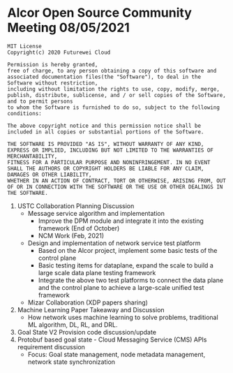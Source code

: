 # Alcor Open Source Community Meeting 08/05/2021

    MIT License
    Copyright(c) 2020 Futurewei Cloud

    Permission is hereby granted,
    free of charge, to any person obtaining a copy of this software and associated documentation files(the "Software"), to deal in the Software without restriction,
    including without limitation the rights to use, copy, modify, merge, publish, distribute, sublicense, and / or sell copies of the Software, and to permit persons
    to whom the Software is furnished to do so, subject to the following conditions:

    The above copyright notice and this permission notice shall be included in all copies or substantial portions of the Software.

    THE SOFTWARE IS PROVIDED "AS IS", WITHOUT WARRANTY OF ANY KIND, EXPRESS OR IMPLIED, INCLUDING BUT NOT LIMITED TO THE WARRANTIES OF MERCHANTABILITY,
    FITNESS FOR A PARTICULAR PURPOSE AND NONINFRINGEMENT. IN NO EVENT SHALL THE AUTHORS OR COPYRIGHT HOLDERS BE LIABLE FOR ANY CLAIM, DAMAGES OR OTHER LIABILITY,
    WHETHER IN AN ACTION OF CONTRACT, TORT OR OTHERWISE, ARISING FROM, OUT OF OR IN CONNECTION WITH THE SOFTWARE OR THE USE OR OTHER DEALINGS IN THE SOFTWARE.

1. USTC Collaboration Planning Discussion
    * Message service algorithm and implementation 
        * Improve the DPM module and integrate it into the existing framework (End of October)
        * NCM Work (Feb, 2021)
    * Design and implementation of network service test platform
        * Based on the Alcor project, implement some basic tests of the control plane 
        * Basic testing items for dataplane, expand the scale to build a large scale data plane testing framework
        * Integrate the above two test platforms to connect the data plane and the control plane to achieve a large-scale unified test framework
    * Mizar Collaboration (XDP papers sharing)
2. Machine Learning Paper Takeaway and Discussion
    * How network uses machine learning to solve problems, traditional ML algorithm, DL, RL, and DRL. 
3. Goal State V2 Provision code discussion/update
4. Protobuf based goal state - Cloud Messaging Service (CMS) APIs requirement discussion 
    * Focus: Goal state management, node metadata management, network state synchronization 



